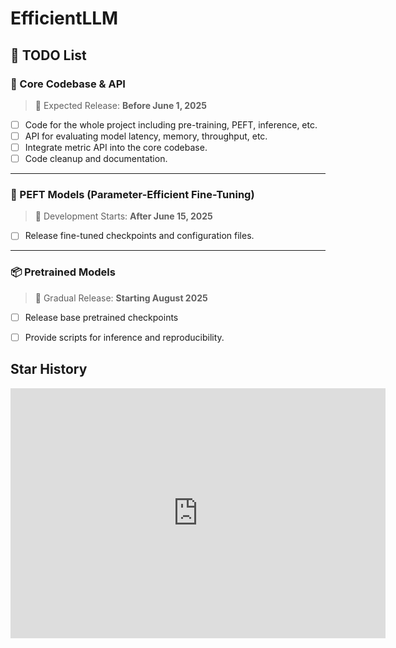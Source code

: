 # EfficientLLM

## 🔧 TODO List

### 🧱 Core Codebase & API
> 📅 Expected Release: **Before June 1, 2025**

- [ ] Code for the whole project including pre-training, PEFT, inference, etc.
- [ ] API for evaluating model latency, memory, throughput, etc.  
- [ ] Integrate metric API into the core codebase.
- [ ] Code cleanup and documentation.

---
### 🧠 PEFT Models (Parameter-Efficient Fine-Tuning)

> 📅 Development Starts: **After June 15, 2025**
- [ ] Release fine-tuned checkpoints and configuration files.

---
### 📦 Pretrained Models


> 📅 Gradual Release: **Starting August 2025**

- [ ] Release base pretrained checkpoints  
- [ ] Provide scripts for inference and reproducibility.


## Star History

<iframe style="width:100%;height:auto;min-width:600px;min-height:400px;" src="https://www.star-history.com/embed?secret=Z2hwX0lYYkxsdEJZa0V1cGtZN3d2T0hmVzFHVVdyUmlKVjF4UTFaRw==#DLYuanGod/EfficientLLM&Date" frameBorder="0"></iframe>
